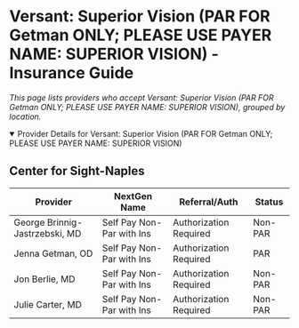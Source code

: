 # Versant: Superior Vision (PAR FOR Getman ONLY; PLEASE USE PAYER NAME: SUPERIOR VISION) - Insurance Guide

*This page lists providers who accept Versant: Superior Vision (PAR FOR Getman ONLY; PLEASE USE PAYER NAME: SUPERIOR VISION), grouped by location.*

<details open><summary>Provider Details for Versant: Superior Vision (PAR FOR Getman ONLY; PLEASE USE PAYER NAME: SUPERIOR VISION)</summary>

## Center for Sight-Naples

| Provider | NextGen Name | Referral/Auth | Status |
|----------|-------------|--------------|--------|
| George Brinnig-Jastrzebski, MD | Self Pay Non-Par with Ins | Authorization Required | Non-PAR |
| Jenna Getman, OD | Self Pay Non-Par with Ins | Authorization Required | PAR |
| Jon Berlie, MD | Self Pay Non-Par with Ins | Authorization Required | Non-PAR |
| Julie Carter, MD | Self Pay Non-Par with Ins | Authorization Required | Non-PAR |

</details>

